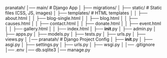 pranatah/
│── main/               # Django App
│   ├── migrations/
│   ├── static/         # Static files (CSS, JS, images)
│   ├── templates/      # HTML templates
│   │   ├── about.html
│   │   ├── blog-single.html
│   │   ├── blog.html
│   │   ├── causes.html
│   │   ├── contact.html
│   │   ├── donate.html
│   │   ├── event.html
│   │   ├── gallery.html
│   │   ├── index.html
│   ├── __init__.py
│   ├── admin.py
│   ├── apps.py
│   ├── models.py
│   ├── tests.py
│   ├── urls.py
│   ├── views.py
│
│── pranatah/           # Django Project Config
│   ├── __init__.py
│   ├── asgi.py
│   ├── settings.py
│   ├── urls.py
│   ├── wsgi.py
│
│── .gitignore
│── .env
│── db.sqlite3
│── manage.py
